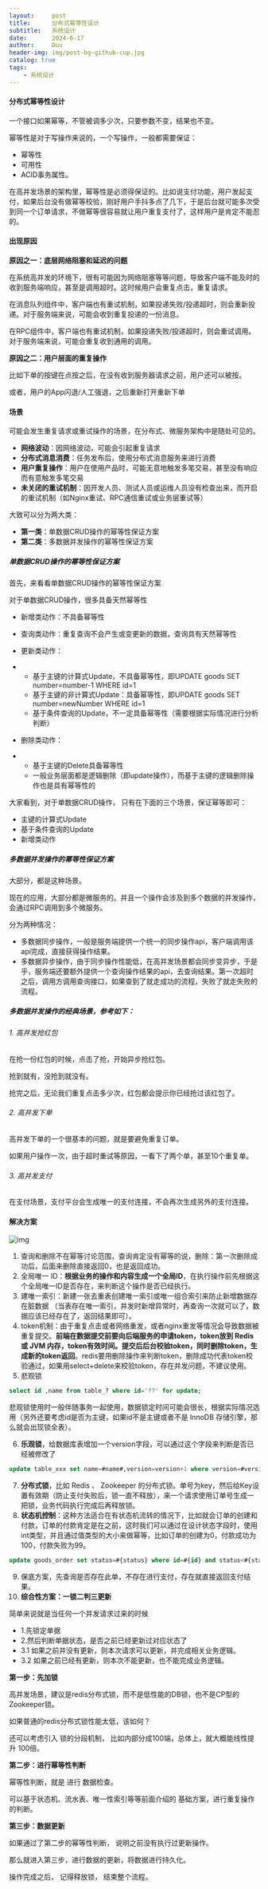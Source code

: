 ```yaml
---
layout:     post
title:      分布式幂等性设计
subtitle:   系统设计
date:       2024-6-17
author:     Duu
header-img: img/post-bg-github-cup.jpg
catalog: true
tags:
    - 系统设计
---
```


#### **分布式幂等性设计**

一个接口如果幂等，不管被调多少次，只要参数不变，结果也不变。

幂等性是对于写操作来说的，一个写操作，一般都需要保证：

- 幂等性
- 可用性
- ACID事务属性。

 在高并发场景的架构里，幂等性是必须得保证的。比如说支付功能，用户发起支付，如果后台没有做幂等校验，刚好用户手抖多点了几下，于是后台就可能多次受到同一个订单请求，不做幂等很容易就让用户重复支付了，这样用户是肯定不能忍的。 

#### 出现原因

**原因之一：底层网络阻塞和延迟的问题**

在系统高并发的环境下，很有可能因为网络阻塞等等问题，导致客户端不能及时的收到服务端响应，甚至是调用超时。这时候用户会重复点击，重复请求。

在消息队列组件中，客户端也有重试机制，如果投递失败/投递超时，则会重新投递。对于服务端来说，可能会收到重复投递的一份消息。

在RPC组件中，客户端也有重试机制，如果投递失败/投递超时，则会重试调用。对于服务端来说，可能会重复收到通用的调用。

**原因之二：用户层面的重复操作**

比如下单的按键在点按之后，在没有收到服务器请求之前，用户还可以被按。

或者，用户的App闪退/人工强退，之后重新打开重新下单

#### 场景

可能会发生重复请求或重试操作的场景，在分布式、微服务架构中是随处可见的。

- **网络波动**：因网络波动，可能会引起重复请求
- **分布式消息消费**：任务发布后，使用分布式消息服务来进行消费
- **用户重复操作**：用户在使用产品时，可能无意地触发多笔交易，甚至没有响应而有意触发多笔交易
- **未关闭的重试机制**：因开发人员、测试人员或运维人员没有检查出来，而开启的重试机制（如Nginx重试、RPC通信重试或业务层重试等）

大致可以分为两大类：

- **第一类**：单数据CRUD操作的幂等性保证方案
- **第二类**：多数据并发操作的幂等性保证方案

##### 单数据CRUD操作的幂等性保证方案

首先，来看看单数据CRUD操作的幂等性保证方案

对于单数据CRUD操作，很多具备天然幂等性

- 新增类动作：不具备幂等性
- 查询类动作：重复查询不会产生或变更新的数据，查询具有天然幂等性
- 更新类动作：

- - 基于主键的计算式Update，不具备幂等性，即UPDATE goods SET number=number-1 WHERE id=1
  - 基于主键的非计算式Update：具备幂等性，即UPDATE goods SET number=newNumber WHERE id=1
  - 基于条件查询的Update，不一定具备幂等性（需要根据实际情况进行分析判断）

- 删除类动作：

- - 基于主键的Delete具备幂等性
  - 一般业务层面都是逻辑删除（即update操作），而基于主键的逻辑删除操作也是具有幂等性的

大家看到，对于单数据CRUD操作， 只有在下面的三个场景，保证幂等即可：

- 主键的计算式Update
- 基于条件查询的Update
- 新增类动作

##### 多数据并发操作的幂等性保证方案

大部分，都是这种场景。

现在的应用，大部分都是微服务的。并且一个操作会涉及到多个数据的并发操作，会通过RPC调用到多个微服务。

分为两种情况：

- 多数据同步操作，一般是服务端提供一个统一的同步操作api，客户端调用该api完成，直接获得操作结果。
- 多数据异步操作，由于同步操作性能低，在高并发场景都会同步变异步，于是乎，服务端还要额外提供一个查询操作结果的api，去查询结果。第一次超时之后，调用方调用查询接口，如果查到了就走成功的流程，失败了就走失败的流程。

##### 多数据并发操作的经典场景，参考如下：

###### 1. 高并发抢红包

在抢一份红包的时候，点击了抢，开始异步抢红包。

抢到就有，没抢到就没有。

抢完之后，无论我们重复点击多少次，红包都会提示你已经抢过该红包了。

###### 2. 高并发下单

高并发下单的一个很基本的问题，就是要避免重复订单。

如果用户操作一次，由于超时重试等原因，一看下了两个单，甚至10个重复单。

###### 3. 高并发支付

在支付场景，支付平台会生成唯一的支付连接，不会再次生成另外的支付连接。

#### 解决方案

![img](https://cdn.jsdelivr.net/gh/0oHo0/Picture@main/img/202406171701830.png)

1. 查询和删除不在幂等讨论范围，查询肯定没有幂等的说，删除：第一次删除成功后，后面来删除直接返回0，也是返回成功。 
2. 全局唯一 ID：**根据业务的操作和内容生成一个全局ID**，在执行操作前先根据这个全局唯一ID是否存在，来判断这个操作是否已经执行。
3. 建唯一索引：新建一张去重表创建唯一索引或唯一组合索引来防止新增数据存在脏数据 （当表存在唯一索引，并发时新增异常时，再查询一次就可以了，数据应该已经存在了，返回结果即可）。  
4. token机制：由于重复点击或者网络重发，或者nginx重发等情况会导致数据被重复提交。**前端在数据提交前要向后端服务的申请token，token放到 Redis 或 JVM 内存，token有效时间。提交后后台校验token，同时删除token，生成新的token返回**。redis要用删除操作来判断token，删除成功代表token校验通过，如果用select+delete来校验token，存在并发问题，不建议使用。  
5. 悲观锁  

```sql
select id ,name from table_? where id='??' for update; 
```

悲观锁使用时一般伴随事务一起使用，数据锁定时间可能会很长，根据实际情况选用（另外还要考虑id是否为主键，如果id不是主键或者不是 InnoDB 存储引擎，那么就会出现锁全表）。

6. **乐观锁**，给数据库表增加一个version字段，可以通过这个字段来判断是否已经被修改了  

```sql
update table_xxx set name=#name#,version=version+1 where version=#version#
```

7. **分布式锁**，比如 Redis 、 Zookeeper 的分布式锁。单号为key，然后给Key设置有效期（防止支付失败后，锁一直不释放），来一个请求使用订单号生成一把锁，业务代码执行完成后再释放锁。
8. **状态机控制**：这种方法适合在有状态机流转的情况下，比如就会订单的创建和付款，订单的付款肯定是在之前，这时我们可以通过在设计状态字段时，使用int类型，并且通过值类型的大小来做幂等，比如订单的创建为0，付款成功为100，付款失败为99。

```sql
update goods_order set status=#{status} where id=#{id} and status<#{status}
```

9. 保底方案，先查询是否存在此单，不存在进行支付，存在就直接返回支付结果。
10. **综合性方案：一锁二判三更新**

简单来说就是当任何一个并发请求过来的时候

- 1.先锁定单据
- 2.然后判断单据状态，是否之前已经更新过对应状态了
- 3.1  如果之前并没有更新，则本次请求可以更新，并完成相关业务逻辑。
- 3.2  如果之前已经有更新，则本次不能更新，也不能完成业务逻辑。

**第一步：先加锁**

高并发场景，建议是redis分布式锁，而不是低性能的DB锁，也不是CP型的 Zookeeper锁。

如果普通的redis分布式锁性能太低，该如何？

还可以考虑引入 锁的分段机制， 比如内部分成100端，总体上，就大概能线性提升 100倍。

**第二步：进行幂等性判断**

幂等性判断，就是 进行 数据检查。

可以基于状态机、流水表、唯一性索引等等前面介绍的 基础方案，进行重复操作的判断。

**第三步：数据更新**

如果通过了第二步的幂等性判断， 说明之前没有执行过更新操作。

那么就进入第三步，进行数据的更新，将数据进行持久化。

操作完成之后， 记得释放锁， 结束整个流程。
